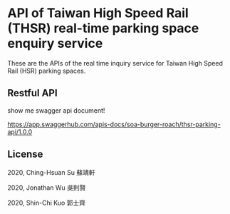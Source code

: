# API of Taiwan High Speed Rail (THSR) real-time parking space enquiry service 

These are the APIs of the real time inquiry service for Taiwan High Speed Rail (HSR) parking spaces. 



## Restful API

show me swagger api document!

https://app.swaggerhub.com/apis-docs/soa-burger-roach/thsr-parking-api/1.0.0



## License

2020, Ching-Hsuan Su 蘇靖軒

2020, Jonathan Wu 吳則賢

2020, Shin-Chi Kuo 郭士齊